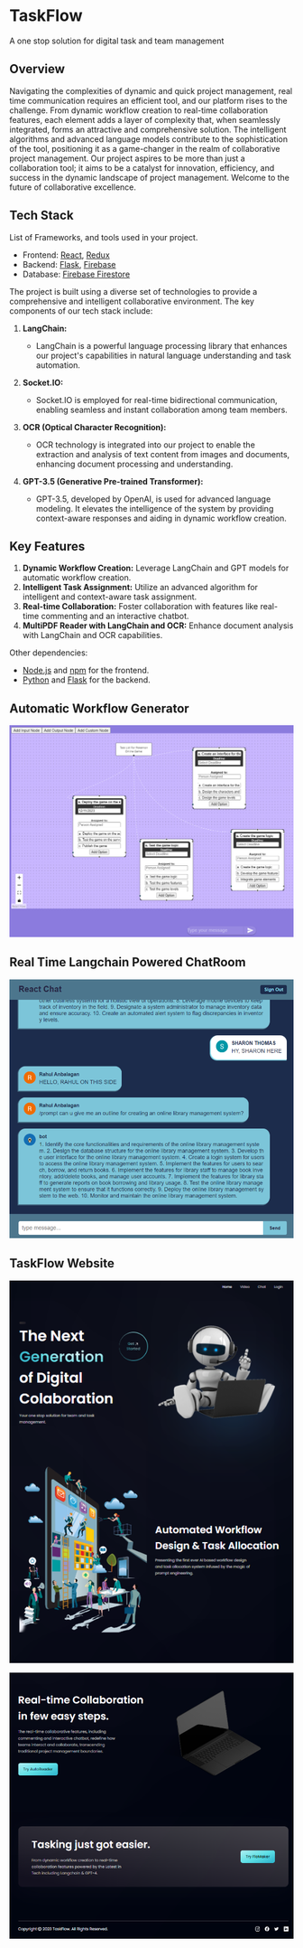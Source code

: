 # TaskFlow
A one stop solution for digital task and team management

## Overview

Navigating the complexities of dynamic and quick project management, real time communication requires
an efficient tool, and our platform rises to the challenge. From dynamic workflow creation to real-time
collaboration features, each element adds a layer of complexity that, when seamlessly integrated, forms an
attractive and comprehensive solution. The intelligent algorithms and advanced language models
contribute to the sophistication of the tool, positioning it as a game-changer in the realm of collaborative
project management. Our project aspires to be more than just a collaboration tool; it aims to be a catalyst
for innovation, efficiency, and success in the dynamic landscape of project management. Welcome to the
future of collaborative excellence.

## Tech Stack

List of Frameworks, and tools used in your project.

- Frontend: [React](https://reactjs.org/), [Redux](https://redux.js.org/)
- Backend: [Flask](https://flask.palletsprojects.com/), [Firebase](https://firebase.google.com/)
- Database: [Firebase Firestore](https://firebase.google.com/docs/firestore)

The project is built using a diverse set of technologies to provide a comprehensive and intelligent collaborative environment. The key components of our tech stack include:

1. **LangChain:**
   - LangChain is a powerful language processing library that enhances our project's capabilities in natural language understanding and task automation.

2. **Socket.IO:**
   - Socket.IO is employed for real-time bidirectional communication, enabling seamless and instant collaboration among team members.

3. **OCR (Optical Character Recognition):**
   - OCR technology is integrated into our project to enable the extraction and analysis of text content from images and documents, enhancing document processing and understanding.

4. **GPT-3.5 (Generative Pre-trained Transformer):**
   - GPT-3.5, developed by OpenAI, is used for advanced language modeling. It elevates the intelligence of the system by providing context-aware responses and aiding in dynamic workflow creation.


## Key Features

1. **Dynamic Workflow Creation:** Leverage LangChain and GPT models for automatic workflow creation.
2. **Intelligent Task Assignment:** Utilize an advanced algorithm for intelligent and context-aware task assignment.
3. **Real-time Collaboration:** Foster collaboration with features like real-time commenting and an interactive chatbot.
4. **MultiPDF Reader with LangChain and OCR:** Enhance document analysis with LangChain and OCR capabilities.


Other dependencies:

- [Node.js](https://nodejs.org/) and [npm](https://www.npmjs.com/) for the frontend.
- [Python](https://www.python.org/) and [Flask](https://flask.palletsprojects.com/) for the backend.

## Automatic Workflow Generator
![FloMaker](https://github.com/0902-Sharon/TaskFlow/blob/main/img2.png)


## Real Time Langchain Powered ChatRoom
![ChatRoom](https://github.com/0902-Sharon/TaskFlow/blob/main/img3.png)


## TaskFlow Website
![FloMaker](https://github.com/0902-Sharon/TaskFlow/blob/main/img5.png)

![FloMaker](https://github.com/0902-Sharon/TaskFlow/blob/main/img6.png)


